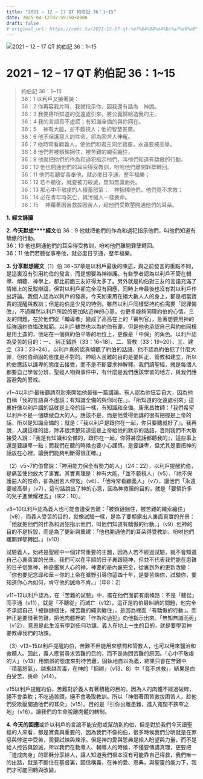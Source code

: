 ```yaml
---
title: "2021 – 12 – 17 QT 約伯記 36：1~15"
date: 2025-04-12T02:59:50+0800
draft: false
# original_url: https://cmtc.tw/2021-12-17-qt-%e7%b4%84%e4%bc%af%e8%a8%98-36%ef%bc%9a115
---
```


![2021 – 12 – 17 QT 約伯記 36：1\~15](/images/qt.jpg   "2021 – 12 – 17 QT 約伯記 36：1\~15")

# 2021 – 12 – 17 QT 約伯記 36：1\~15

> 約伯記 36：1\~15  
> 36：1 以利戶又接著說：  
> 36：2 你再容我片時，我就指示你，因我還有話為　神說。  
> 36：3 我要將所知道的從遠處引來，將公義歸給造我的主。  
> 36：4 我的言語真不虛謊；有知識全備的與你同在。  
> 36：5 　神有大能，並不藐視人；他的智慧甚廣。  
> 36：6 他不保護惡人的性命，卻為困苦人伸冤。  
> 36：7 他時常看顧義人，使他們和君王同坐寶座，永遠要被高舉。  
> 36：8 他們若被鎖鍊捆住，被苦難的繩索纏住，  
> 36：9 他就把他們的作為和過犯指示他們，叫他們知道有驕傲的行動。  
> 36：10 他也開通他們的耳朵得受教訓，吩咐他們離開罪孽轉回。  
> 36：11 他們若聽從事奉他，就必度日亨通，歷年福樂；  
> 36：12 若不聽從，就要被刀殺滅，無知無識而死。  
> 36：13 那心中不敬虔的人積蓄怒氣；　神捆綁他們，他們竟不求救；  
> 36：14 必在青年時死亡，與污穢人一樣喪命。  
> 36：15 　神藉著困苦救拔困苦人，趁他們受欺壓開通他們的耳朵。

**1.** **經文誦讀**

**2. 今天默想****經文**伯 36：9 他就把他們的作為和過犯指示他們，叫他們知道有驕傲的行動。  
36：10 他也開通他們的耳朵得受教訓，吩咐他們離開罪孽轉回。  
36：11 他們若聽從事奉他，就必度日亨通，歷年福樂。

**3. 分享默想經文**（1）伯 36\~37章是以利戶最後的陳述，與之前發言的重點不同，是這裏沒有引用約伯的發言，而是想要為神辯護。有些學者認為以利戶不管在輔導、傾聽、神學上，都比前面三友好得太多了。另外就是約伯對三友的言語充滿了情緒上的反駁辯論，但對以利戶卻完全沒有回應，同時上帝最後也沒有對以利戶作出評論。我個人認為以利戶的發表，今天如果用在絕大數人人的身上，都是相當寶貴的提醒與教訓；但是約伯是少見的特例，雖然以利戶同樣堅持約伯需要「認罪悔改」，不過顯然以利戶所說的更加貼近神的心意，也更多能夠同理約伯的心情。三友的問題，在於他們從「輔導者」變成了高高在上的「審判官」，急著想要用神的話強逼約伯悔改就範。以利戶雖然也以為約伯有罪，但是他也承認自己與約伯同樣是用土造的，他站在一個與約伯平等的地位上，更像是「中保」的角色。以利戶認為受苦的目的：一、 糾正錯誤（33：16\~18）、二、管教（33：19\~20）、三、建立（33：23\~24）。以利戶真的認真傾聽了約伯的話語，他不認為約伯犯了什麼大罪，但約伯頑固的態度是不對的。神給人苦難的目的是要糾正、管教和建立，所以約伯應該以謙卑的態度去接受，而不是不斷要求神解釋。我們讀聖經，就是每個人都要自己學習分辨，聖經人物與事件中，有什麼是我們應該學習的地方，與我們應當避免的警戒。

v1\~4以利戶最後籲請忍耐來開始他最後一篇講論。有人認為他狂妄自大，因為他自稱「我的言語真不虛謊；有知識全備的與你同在。」、「所知道的從遠處引來」這裏好像以利戶講的話就是上帝的話一樣，有知識和全備。康來昌牧師：「我們希望以利戶不是一個驕傲自大的人。應該不是，而是他覺得他講的很有把握是上帝的話，所以是知識全備的；就是：『我以利戶是跟你在一起，你只要聽就好了』。我再說，人講這樣的話，除非很清楚知道這是上帝給他的默示的話語，否則我們不大敢接受人說：『我是有知識和全備的，跟你在一起，你得甚麼話都聽我的』，這些事上還是要謙卑一點；而我們在聽的時候也要小心謹慎。是要謙卑，但尤其是要把神的話放在心裡，讓我們能夠判斷得很正確。」

（2）v5\~7約伯曾說：「神用能力保全有勢力的人」（24：22），以利戶提醒約伯，是痛苦使他放大了事實。其實真理是：神有大能，「並不藐視人」（v5）、「祂不保護惡人的性命，卻為困苦人伸冤」（v6）、「他時常看顧義人」（v7），讓他們「永遠要被高舉」（v7），這句話說出了神的心意，因為神救贖的目的，就是「要領許多的兒子進榮耀裡去」（來2：10）。

v8\~10以利戶認為義人也可能會遭受苦難：「被鎖鏈捆住，被苦難的繩索纏住」（v8），而義人受苦的目的，就像試驗一樣，是為了要顯露出人裏面真實的光景：「他就把他們的作為和過犯指示他們，叫他們知道有驕傲的行動。」（v9）但神的目的不是拆毀，而是為了更新與重建：「他也開通他們的耳朵得受教訓，吩咐他們離開罪孽轉回。」（v10）

試驗義人，始終是聖經中一個非常重要的主題，因為人若不經過試驗，就不會知道自己心裏真實的光景。我們可以在平順的日子裏跟隨神，但並不代表我們能在患難的日子信靠神，神是鑑察人心的神，神要的是內裏完全，從裏到外的更新改變：「你也要記念耶和華－你的上帝在曠野引導你這四十年，是要苦煉你，試驗你，要知道你心內如何，肯守他的誡命不肯。」（申8：2）

v11\~12以利戶認為，在「苦難的試驗」中，擺在他們面前有兩條路：不是「聽從」而亨通（v11），就是「不聽從」而滅亡（v12）。這正是約伯最糾結的問題，他完全不承認自己「被鎖鏈捆住，被苦難的繩索纏住」，是因為裡面「有驕傲的行動」。而神正是要借著苦難，把他肉體裡的「作為和過犯」向他指示出來。「無知無識而死」（v12），意思是此生沒有學到任何功課。義人在地上一生的目的，就是要學習神要教導我們的功課。

（3）v13\~15以利戶提醒約伯，苦難不但能用來懲罰和管教人，也可以用來醫治和救贖人。因此，義人應當尋求苦難的目的，而不是詢問苦難的原因。「心中不敬虔的人」（v13）用錯誤的態度來對待苦難，固執地自以為義，結果只會在苦難中「積蓄怒氣」、越來越苦毒，在神的「捆綁」（v13、8）中「竟不求救」，結果是白白受苦、喪命（v14）。

v15以利戶提醒約伯，苦難對於義人有著積極的目的。因為人的肉體不經過破碎，絕不會柔軟；不吃過苦頭，絕不會吸取教訓。所以「神借著困苦救拔困苦人，趁他們受欺壓開通他們的耳朵」（v15）。目的是「引你出離患難，進入寬闊不狹窄之地」（v16），讓我們的生命脫離肉體的轄制。

**4. 今天的回應**或許以利戶的言論不能安慰或幫助到約伯，但是對於我們今天讀聖經的人來看，都是寶貴與重要的，因為我們不像約伯，很多時候我們分明就是在罪惡與悖逆中受苦，需要試煉與煉淨。但是神的愛與恩典是給人盼望與力量，而不是給人控告與毀滅，所以我們在教導人、輔導人的時候，不僅要傳講真理，更要把「道成肉身」的耶穌分享給人，讓人知道我們根本沒有可能靠自己得救，我們唯一的出路，就是不斷住在基督裏，因信稱義，在神的愛、恩典，與聖靈的能力下，我們才可能回轉與改變。